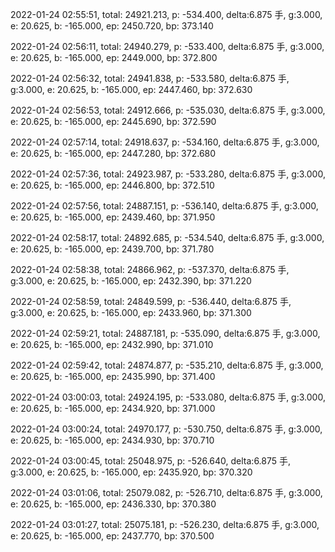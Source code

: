 2022-01-24 02:55:51, total: 24921.213, p: -534.400, delta:6.875 手, g:3.000, e: 20.625, b: -165.000, ep: 2450.720, bp: 373.140

2022-01-24 02:56:11, total: 24940.279, p: -533.400, delta:6.875 手, g:3.000, e: 20.625, b: -165.000, ep: 2449.000, bp: 372.800

2022-01-24 02:56:32, total: 24941.838, p: -533.580, delta:6.875 手, g:3.000, e: 20.625, b: -165.000, ep: 2447.460, bp: 372.630

2022-01-24 02:56:53, total: 24912.666, p: -535.030, delta:6.875 手, g:3.000, e: 20.625, b: -165.000, ep: 2445.690, bp: 372.590

2022-01-24 02:57:14, total: 24918.637, p: -534.160, delta:6.875 手, g:3.000, e: 20.625, b: -165.000, ep: 2447.280, bp: 372.680

2022-01-24 02:57:36, total: 24923.987, p: -533.280, delta:6.875 手, g:3.000, e: 20.625, b: -165.000, ep: 2446.800, bp: 372.510

2022-01-24 02:57:56, total: 24887.151, p: -536.140, delta:6.875 手, g:3.000, e: 20.625, b: -165.000, ep: 2439.460, bp: 371.950

2022-01-24 02:58:17, total: 24892.685, p: -534.540, delta:6.875 手, g:3.000, e: 20.625, b: -165.000, ep: 2439.700, bp: 371.780

2022-01-24 02:58:38, total: 24866.962, p: -537.370, delta:6.875 手, g:3.000, e: 20.625, b: -165.000, ep: 2432.390, bp: 371.220

2022-01-24 02:58:59, total: 24849.599, p: -536.440, delta:6.875 手, g:3.000, e: 20.625, b: -165.000, ep: 2433.960, bp: 371.300

2022-01-24 02:59:21, total: 24887.181, p: -535.090, delta:6.875 手, g:3.000, e: 20.625, b: -165.000, ep: 2432.990, bp: 371.010

2022-01-24 02:59:42, total: 24874.877, p: -535.210, delta:6.875 手, g:3.000, e: 20.625, b: -165.000, ep: 2435.990, bp: 371.400

2022-01-24 03:00:03, total: 24924.195, p: -533.080, delta:6.875 手, g:3.000, e: 20.625, b: -165.000, ep: 2434.920, bp: 371.000

2022-01-24 03:00:24, total: 24970.177, p: -530.750, delta:6.875 手, g:3.000, e: 20.625, b: -165.000, ep: 2434.930, bp: 370.710

2022-01-24 03:00:45, total: 25048.975, p: -526.640, delta:6.875 手, g:3.000, e: 20.625, b: -165.000, ep: 2435.920, bp: 370.320

2022-01-24 03:01:06, total: 25079.082, p: -526.710, delta:6.875 手, g:3.000, e: 20.625, b: -165.000, ep: 2436.330, bp: 370.380

2022-01-24 03:01:27, total: 25075.181, p: -526.230, delta:6.875 手, g:3.000, e: 20.625, b: -165.000, ep: 2437.770, bp: 370.500